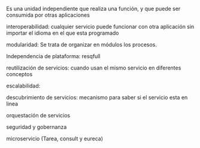 Es una unidad independiente que realiza una función, y que puede ser consumida por otras aplicaciones

interoperabilidad: cualquier servicio puede funcionar con otra aplicación sin importar el idioma en el que esta programado

modularidad: Se trata de organizar en módulos los procesos.

Independencia de plataforma: resqfull 

reutilización de servicios:  cuando usan el mismo servicio en diferentes conceptos 

escalabilidad: 

descubrimiento de servicios:  mecanismo para saber si el servicio esta en linea 

orquestación de servicios 

seguridad y gobernanza 

microservicio
(Tarea, consult y eureca)